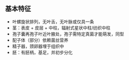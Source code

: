 ## 基本特征
- 叶螺旋状排列，无叶舌，无叶脉或仅具一条
- 茎：表皮 + 皮层 + 中柱，辐射式星状中柱/纺织中柱
- 孢子囊再孢子叶近叶腋处，孢子需特定真菌才能萌发，同型
- 配子体（部分）依赖菌丝营养
- 精子器，颈卵器埋于组织中
- 胚：有胚柄，基足，并初步分化
